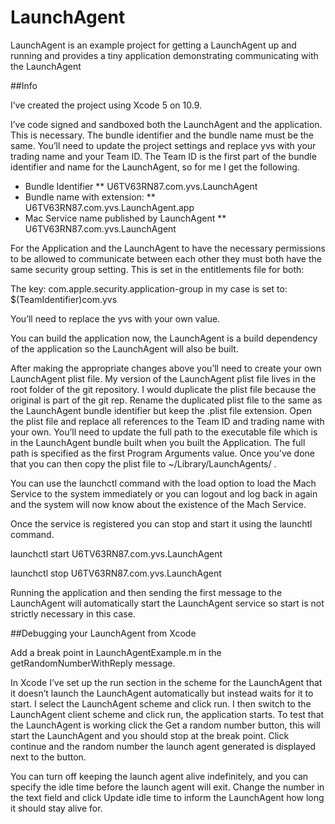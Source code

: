# LaunchAgent

LaunchAgent is an example project for getting a LaunchAgent up and running and provides a tiny application demonstrating communicating with the LaunchAgent

##Info

I’ve created the project using Xcode 5 on 10.9.

I’ve code signed and sandboxed both the LaunchAgent and the application. This is necessary. The bundle identifier and the bundle name must be the same. You’ll need to update the project settings and replace yvs with your trading name and your Team ID. The Team ID is the first part of the bundle identifier and name for the LaunchAgent, so for me I get the following.

* Bundle Identifier
** U6TV63RN87.com.yvs.LaunchAgent
* Bundle name with extension:
** U6TV63RN87.com.yvs.LaunchAgent.app
* Mac Service name published by LaunchAgent
** U6TV63RN87.com.yvs.LaunchAgent

For the Application and the LaunchAgent to have the necessary permissions to be allowed to communicate between each other they must both have the same security group setting. This is set in the entitlements file for both:

The key: com.apple.security.application-group in my case is set to:
$(TeamIdentifier)com.yvs

You’ll need to replace the yvs with your own value.

You can build the application now, the LaunchAgent is a build dependency of the application so the LaunchAgent will also be built.

After making the appropriate changes above you’ll need to create your own LaunchAgent plist file. My version of the LaunchAgent plist file lives in the root folder of the git repository. I would duplicate the plist file because the original is part of the git rep. Rename the duplicated plist file to the same as the LaunchAgent bundle identifier but keep the .plist file extension. Open the plist file and replace all references to the Team ID and trading name with your own. You’ll need to update the full path to the executable file which is in the LaunchAgent bundle built when you built the Application. The full path is specified as the first Program Arguments value. Once you’ve done that you can then copy the plist file to ~/Library/LaunchAgents/ .

You can use the launchctl command with the load option to load the Mach Service to the system immediately or you can logout and log back in again and the system will now know about the existence of the Mach Service.

Once the service is registered you can stop and start it using the launchtl command.

launchctl start U6TV63RN87.com.yvs.LaunchAgent

launchctl stop U6TV63RN87.com.yvs.LaunchAgent

Running the application and then sending the first message to the LaunchAgent will automatically start the LaunchAgent service so start is not strictly necessary in this case.

##Debugging your LaunchAgent from Xcode

Add a break point in LaunchAgentExample.m in the getRandomNumberWithReply message.

In Xcode I’ve set up the run section in the scheme for the LaunchAgent that it doesn’t launch the LaunchAgent automatically but instead waits for it to start. I select the LaunchAgent scheme and click run. I then switch to the LaunchAgent client scheme and click run, the application starts. To test that the LaunchAgent is working click the Get a random number button, this will start the LaunchAgent and you should stop at the break point. Click continue and the random number the launch agent generated is displayed next to the button.

You can turn off keeping the launch agent alive indefinitely, and you can specify the idle time before the launch agent will exit. Change the number in the text field and click Update idle time to inform the LaunchAgent how long it should stay alive for.

